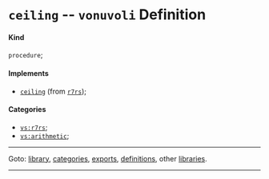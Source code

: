 

<a id='definition__vonuvoli__ceiling'></a>

# `ceiling` -- `vonuvoli` Definition


<a id='definition__vonuvoli__ceiling__kind'></a>

#### Kind

`procedure`;


<a id='definition__vonuvoli__ceiling__implements'></a>

#### Implements

 * [`ceiling`](../../r7rs/definitions/ceiling.md#definition__r7rs__ceiling) (from [`r7rs`](../../r7rs/_index.md#library__r7rs));


<a id='definition__vonuvoli__ceiling__categories'></a>

#### Categories

 * [`vs:r7rs`](../../vonuvoli/categories/vs_3a_r7rs.md#category__vonuvoli__vs_3a_r7rs);
 * [`vs:arithmetic`](../../vonuvoli/categories/vs_3a_arithmetic.md#category__vonuvoli__vs_3a_arithmetic);

----

Goto: [library](../../vonuvoli/_index.md#library__vonuvoli), [categories](../../vonuvoli/categories/_index.md#toc__vonuvoli__categories), [exports](../../vonuvoli/exports/_index.md#toc__vonuvoli__exports), [definitions](../../vonuvoli/definitions/_index.md#toc__vonuvoli__definitions), other [libraries](../../_libraries.md#toc__libraries).

----

